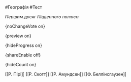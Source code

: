 #Географія #Тест

*Першим досяг Південного полюса*

{noChangeVote on}

{preview on}

{hideProgress on}

{shareEnable off}

{hideCount on}

[[Р. Пірі]]
[[Р. Скотт]]
[[Р. Амундсен]]
[[Ф. Беллінсгаузен]]
